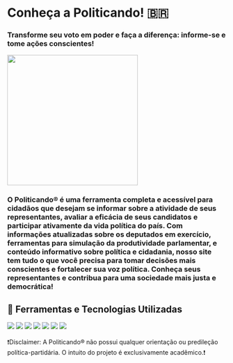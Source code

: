 # Conheça a Politicando! 🇧🇷 
### Transforme seu voto em poder e faça a diferença: informe-se e tome ações conscientes!

<div style="display: inline_block">
  <img align="center" src="https://avatars.githubusercontent.com/u/132227724?s=400&u=855402cd5a592da5210ef92193ff6f5bbe55c17d&v=4" width="300px" />
</div>

### O Politicando® é uma ferramenta completa e acessível para cidadãos que desejam se informar sobre a atividade de seus representantes, avaliar a eficácia de seus candidatos e participar ativamente da vida política do país. Com informações atualizadas sobre os deputados em exercício, ferramentas para simulação da produtividade parlamentar, e conteúdo informativo sobre política e cidadania, nosso site tem tudo o que você precisa para  tomar decisões mais conscientes e fortalecer sua voz política. Conheça seus representantes e contribua para uma sociedade mais justa e democrática!

## 🚀 Ferramentas e Tecnologias Utilizadas
<div>
  <img src="https://img.shields.io/badge/HTML5-E34F26?style=for-the-badge&logo=html5&logoColor=white">
  <img src="https://img.shields.io/badge/CSS3-1572B6?style=for-the-badge&logo=css3&logoColor=white">
  <img src="https://img.shields.io/badge/JavaScript-F7DF1E?style=for-the-badge&logo=javascript&logoColor=black">
  <img src="https://img.shields.io/badge/Node.js-43853D?style=for-the-badge&logo=node.js&logoColor=white">
  <img src="https://img.shields.io/badge/MySQL-005C84?style=for-the-badge&logo=mysql&logoColor=white">
  <img src="https://img.shields.io/badge/GIT-E44C30?style=for-the-badge&logo=git&logoColor=white">
  <img src="https://img.shields.io/badge/Trello-0052CC?style=for-the-badge&logo=trello&logoColor=white">
</div>
<br>
❗Disclaimer: A Politicando® não possui qualquer orientação ou predileção política-partidária. O intuito do projeto é exclusivamente acadêmico.❗
